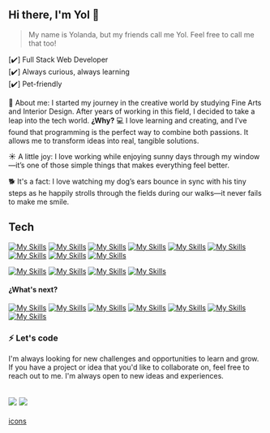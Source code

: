 ## Hi there, I'm Yol 👋
> My name is Yolanda, but my friends call me Yol. Feel free to call me that too!

[✔️] Full Stack Web Developer  
[✔️] Always curious, always learning   
[✔️] Pet-friendly

🎨 About me: I started my journey in the creative world by studying Fine Arts and Interior Design. After years of working in this field, I decided to take a leap into the tech world.  **¿Why?** 💻 I love learning and creating, and I’ve found that programming is the perfect way to combine both passions. It allows me to transform ideas into real, tangible solutions.

☀️ A little joy: I love working while enjoying sunny days through my window—it’s one of those simple things that makes everything feel better.

🐕 It's a fact: I love watching my dog’s ears bounce in sync with his tiny steps as he happily strolls through the fields during our walks—it never fails to make me smile.

<!-- ### 📩 How to reach me: 
<a href="mailto:yolandalopevi@gmail.com" target="_blank"><img src="https://img.shields.io/badge/Gmail-D14836?style=for-the-badge&logo=gmail&logoColor=white" target="_blank"></a> 
<a href="https://www.linkedin.com/in/yolovi/" target="_blank"><img src="https://img.shields.io/badge/-LinkedIn-%230077B5?style=for-the-badge&logo=linkedin&logoColor=white" target="_blank"></a> -->


## Tech

[![My Skills](https://skillicons.dev/icons?i=js)](https://developer.mozilla.org/en-US/docs/Web/JavaScript)
[![My Skills](https://skillicons.dev/icons?i=html)](https://developer.mozilla.org/es/docs/Web/HTML)
[![My Skills](https://skillicons.dev/icons?i=css)](https://developer.mozilla.org/es/docs/Web/CSS)
[![My Skills](https://skillicons.dev/icons?i=react)](https://react.dev/)
[![My Skills](https://skillicons.dev/icons?i=nextjs)](https://nextjs.org/)
[![My Skills](https://skillicons.dev/icons?i=sass)](https://sass-lang.com/)
[![My Skills](https://skillicons.dev/icons?i=nodejs)](https://nodejs.org/en/)
[![My Skills](https://skillicons.dev/icons?i=expressjs)](https://expressjs.com/)
[![My Skills](https://skillicons.dev/icons?i=git)](https://git-scm.com/)

[![My Skills](https://skillicons.dev/icons?i=mysql)](https://www.mysql.com/)
[![My Skills](https://skillicons.dev/icons?i=sequelize)](https://sequelize.org)
[![My Skills](https://skillicons.dev/icons?i=mongodb)](https://www.mongodb.com/)
[![My Skills](https://skillicons.dev/icons?i=postman)](https://www.postman.com/)

#### ¿What's next?
[![My Skills](https://skillicons.dev/icons?i=cypress)](https://www.cypress.io/)
[![My Skills](https://skillicons.dev/icons?i=figma)](https://www.figma.com/es-es/)
[![My Skills](https://skillicons.dev/icons?i=firebase)](https://firebase.google.com/)
[![My Skills](https://skillicons.dev/icons?i=d3		)](https://d3js.org/)
[![My Skills](https://skillicons.dev/icons?i=aws	)](https://aws.amazon.com/es/?nc2=h_lg)
[![My Skills](https://skillicons.dev/icons?i=tailwind)](https://tailwindcss.com)
[![My Skills](https://skillicons.dev/icons?i=ts)](https://www.typescriptlang.org)

<!-- //next
[![My Skills](https://skillicons.dev/icons?i=kubernetes)](https://kubernetes.io/es/docs/concepts/overview/what-is-kubernetes/)
[![My Skills](https://skillicons.dev/icons?i=flutter)](https://flutter.dev/)
[![My Skills](https://skillicons.dev/icons?i=materialui	)](https://mui.com/)
[![My Skills](https://skillicons.dev/icons?i=redis	)](https://redis.io/es/)
[![My Skills](https://skillicons.dev/icons?i=cloudflare	)](https://www.cloudflare.com/es-es/)
[![My Skills](https://skillicons.dev/icons?i=jest	)](https://jestjs.io/es-ES/) -->


### ⚡ Let's code
I'm always looking for new challenges and opportunities to learn and grow. If you have a project or idea that you'd like to collaborate on, feel free to reach out to me. I'm always
open to new ideas and experiences.

<a href="mailto:yolandalopevi@gmail.com" target="_blank"><img src="https://img.shields.io/badge/Gmail-D14836?style=for-the-badge&logo=gmail&logoColor=white" target="_blank"></a> 
<a href="https://www.linkedin.com/in/yolovi/" target="_blank"><img src="https://img.shields.io/badge/-LinkedIn-%230077B5?style=for-the-badge&logo=linkedin&logoColor=white" target="_blank"></a> 
---
<a href="https://skillicons.dev/" target="_blank">icons</a>
